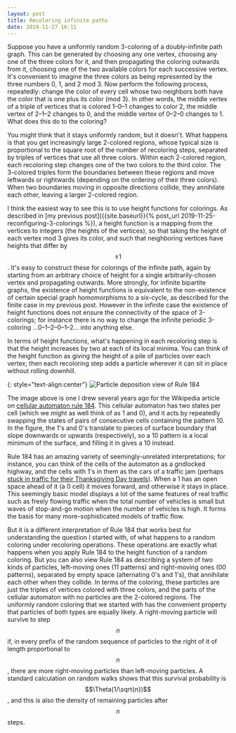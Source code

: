 ```yaml
---
layout: post
title: Recoloring infinite paths
date: 2019-11-27 16:11
---
```

Suppose you have a uniformly random 3-coloring of a doubly-infinite path graph. This can be generated by choosing any one vertex, choosing any one of the three colors for it, and then propagating the coloring outwards from it, choosing one of the two available colors for each successive vertex. It's convenient to imagine the three colors as being represented by the three numbers 0, 1, and 2 mod 3. Now perform the following process, repeatedly: change the color of every cell whose two neighbors both have the color that is one plus its color (mod 3). In other words, the middle vertex of a triple of vertices that is colored 1–0–1 changes to color 2, the middle vertex of 2–1–2 changes to 0, and the middle vertex of 0–2–0 changes to 1. What does this do to the coloring?

You might think that it stays uniformly random, but it doesn't. What happens is that you get increasingly large 2-colored regions, whose typical size is proportional to the square root of the number of recoloring steps, separated by triples of vertices that use all three colors. Within each 2-colored region, each recoloring step changes one of the two colors to the third color. The 3-colored triples form the boundaries between these regions and move leftwards or rightwards (depending on the ordering of their three colors). When two boundaries moving in opposite directions collide, they annihilate each other, leaving a larger 2-colored region.

I think the easiest way to see this is to use height functions for colorings. As described in [my previous post]({{site.baseurl}}{% post_url 2019-11-25-reconfiguring-3-colorings %}), a height function is a mapping from the vertices to integers (the heights of the vertices), so that taking the height of each vertex mod 3 gives its color, and such that neighboring vertices have heights that differ by $$\pm 1$$. It's easy to construct these for colorings of the infinite path, again by starting from an arbitrary choice of height for a single arbitrarily-chosen vertex and propagating outwards. More strongly, for infinite bipartite graphs, the existence of height functions is equivalent to the non-existence of certain special graph homomorphisms to a six-cycle, as described for the finite case in my previous post. However in the infinite case the existence of height functions does not ensure the connectivity of the space of 3-colorings; for instance there is no way to change the infinite periodic 3-coloring ...0–1–2–0–1–2... into anything else.

In terms of height functions, what's happening in each recoloring step is that the height increases by two at each of its local minima. You can think of the height function as giving the height of a pile of particles over each vertex; then each recoloring step adds a particle wherever it can sit in place without rolling downhill.

{: style="text-align:center"}
![Particle deposition view of Rule 184]({{site.baseurl}}/assets/2019/rule-184-deposition.svg)

The image above is one I drew several years ago for the Wikipedia article on [cellular automaton rule 184](https://en.wikipedia.org/wiki/Rule_184). This cellular automaton has two states per cell (which we might as well think of as 1 and 0), and it acts by repeatedly swapping the states of pairs of consecutive cells containing the pattern 10. In the figure, the 1's and 0's translate to pieces of surface boundary that slope downwards or upwards (respectively), so a 10 pattern is a local minimum of the surface, and filling it in gives a 10 instead.

Rule 184 has an amazing variety of seemingly-unrelated interpretations; for instance, you can think of the cells of the automaton as a gridlocked highway, and the cells with 1's in them as the cars of a traffic jam (perhaps [stuck in traffic for their Thanksgiving Day travels](https://www.latimes.com/california/story/2019-11-27/how-405-freeway-gridlock-became-the-iconic-image-of-l-a-thanksgiving)). When a 1 has an open space ahead of it (a 0 cell) it moves forward, and otherwise it stays in place. This seemingly basic model displays a lot of the same features of real traffic such as freely flowing traffic when the total number of vehicles is small but waves of stop-and-go motion when the number of vehicles is high. It forms the basis for many more-sophisticated models of traffic flow.

But it is a different interpretation of Rule 184 that works best for understanding the question I started with, of what happens to a random coloring under recoloring operations. These operations are exactly what happens when you apply Rule 184 to the height function of a random coloring. But you can also view Rule 184 as describing a system of two kinds of particles, left-moving ones (11 patterns) and right-moving ones (00 patterns), separated by empty space (alternating 0's and 1's), that annihilate each other when they collide. In terms of the coloring, these particles are just the triples of vertices colored with three colors, and the parts of the cellular automaton with no particles are the 2-colored regions. The uniformly random coloring that we started with has the convenient property that particles of both types are equally likely. A right-moving particle will survive to step $$n$$ if, in every prefix of the random sequence of particles to the right of it of length proportional to $$n$$, there are more right-moving particles than left-moving particles. A standard calculation on random walks shows that this survival probability is $$\Theta(1/\sqrt{n})$$, and this is also the density of remaining particles after $$n$$ steps.
